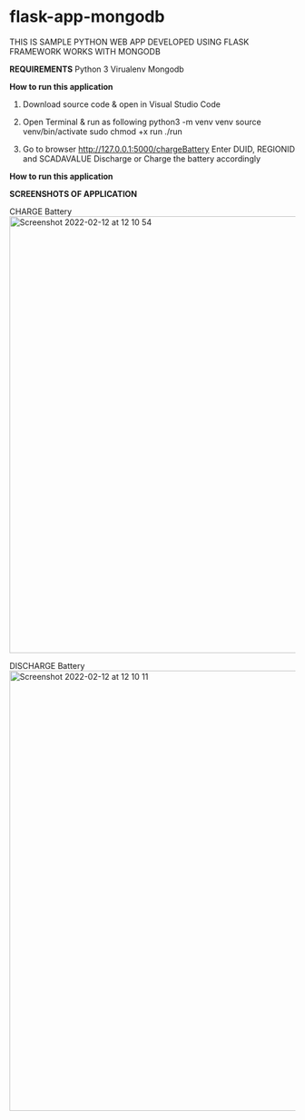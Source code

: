 # flask-app-mongodb
THIS IS SAMPLE PYTHON WEB APP DEVELOPED USING FLASK FRAMEWORK WORKS WITH MONGODB

**REQUIREMENTS**
  Python 3
  Virualenv
  Mongodb

**How to run this application**

1. Download source code & open in Visual Studio Code
2. Open Terminal & run as following 
   python3 -m venv venv
   source venv/bin/activate
   sudo chmod +x run
   ./run
   
3. Go to browser http://127.0.0.1:5000/chargeBattery
   Enter DUID, REGIONID and SCADAVALUE
   Discharge or Charge the battery accordingly
   
**How to run this application**



**SCREENSHOTS OF APPLICATION**

CHARGE Battery
<img width="770" alt="Screenshot 2022-02-12 at 12 10 54" src="https://user-images.githubusercontent.com/30314116/153692412-34ea5728-5544-481b-bd7e-0df49ff0e0dc.png">


DISCHARGE Battery
<img width="776" alt="Screenshot 2022-02-12 at 12 10 11" src="https://user-images.githubusercontent.com/30314116/153692376-6342301f-5606-4743-abf5-e6fc3854bda8.png">


